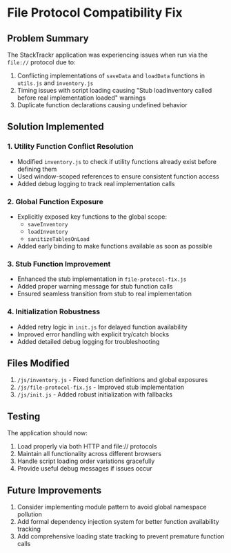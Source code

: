 # File Protocol Compatibility Fix

## Problem Summary

The StackTrackr application was experiencing issues when run via the `file://` protocol due to:

1. Conflicting implementations of `saveData` and `loadData` functions in `utils.js` and `inventory.js`
2. Timing issues with script loading causing "Stub loadInventory called before real implementation loaded" warnings
3. Duplicate function declarations causing undefined behavior

## Solution Implemented

### 1. Utility Function Conflict Resolution
- Modified `inventory.js` to check if utility functions already exist before defining them
- Used window-scoped references to ensure consistent function access
- Added debug logging to track real implementation calls

### 2. Global Function Exposure
- Explicitly exposed key functions to the global scope:
  - `saveInventory`
  - `loadInventory`
  - `sanitizeTablesOnLoad`
- Added early binding to make functions available as soon as possible

### 3. Stub Function Improvement
- Enhanced the stub implementation in `file-protocol-fix.js`
- Added proper warning message for stub function calls
- Ensured seamless transition from stub to real implementation

### 4. Initialization Robustness
- Added retry logic in `init.js` for delayed function availability
- Improved error handling with explicit try/catch blocks
- Added detailed debug logging for troubleshooting

## Files Modified
1. `/js/inventory.js` - Fixed function definitions and global exposures
2. `/js/file-protocol-fix.js` - Improved stub implementation
3. `/js/init.js` - Added robust initialization with fallbacks

## Testing
The application should now:
1. Load properly via both HTTP and file:// protocols
2. Maintain all functionality across different browsers
3. Handle script loading order variations gracefully
4. Provide useful debug messages if issues occur

## Future Improvements
1. Consider implementing module pattern to avoid global namespace pollution
2. Add formal dependency injection system for better function availability tracking
3. Add comprehensive loading state tracking to prevent premature function calls
